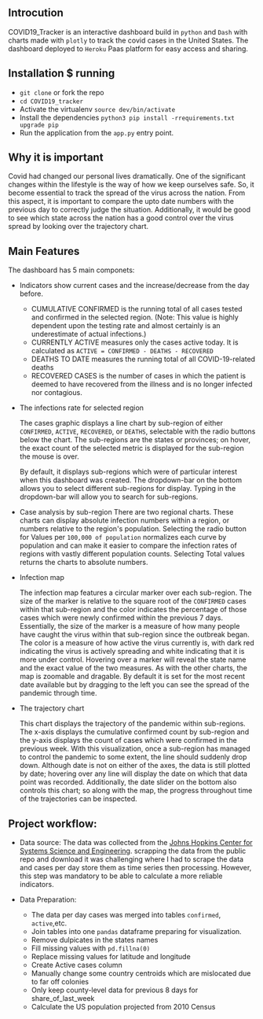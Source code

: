 ## Introcution 
COVID19_Tracker is an interactive dashboard build in `python` and `Dash` with charts made with `plotly` to track the covid cases in the United States. The dashboard deployed to `Heroku` Paas platform for easy access and sharing. 

## Installation $ running
- `git clone` or fork the repo
- `cd COVID19_tracker` 
- Activate the virtualenv `source dev/bin/activate`
- Install the dependencies `python3 pip install -rrequirements.txt upgrade pip`
- Run the application from the `app.py` entry point.

## Why it is important
Covid had changed our personal lives dramatically. One of the significant changes within the lifestyle is the way of how we keep ourselves safe. So, it become essential to track the spread of the virus across the nation. From this aspect, it is important to compare the upto date numbers with the previous day to correctly judge the situation. Additionally, it would be good to see which state across the nation has a good control over the virus spread by looking over the trajectory chart. 

## Main Features
The dashboard has 5 main componets:
- Indicators show current cases and the increase/decrease from the day before.

    - CUMULATIVE CONFIRMED is the running total of all cases tested and confirmed in the selected region. (Note: This value is highly dependent upon the testing rate and almost certainly is an underestimate of actual infections.)
    - CURRENTLY ACTIVE measures only the cases active today.
    It is calculated as `ACTIVE = CONFIRMED - DEATHS - RECOVERED`
    - DEATHS TO DATE measures the running total of all COVID-19-related deaths
    - RECOVERED CASES is the number of cases in which the patient is deemed to have recovered from the illness and is no longer infected nor contagious.

- The infections rate for selected region

    The cases graphic displays a line chart by sub-region of either `CONFIRMED`, `ACTIVE`, `RECOVERED`, or `DEATHS`, selectable with the radio buttons below the chart. The sub-regions are the states or provinces; on hover, the exact count of the selected metric is displayed for the sub-region the mouse is over.

    By default, it displays sub-regions which were of particular interest when this dashboard was created. The dropdown-bar on the bottom allows you to select different sub-regions for display. Typing in the dropdown-bar will allow you to search for sub-regions.

- Case analysis by sub-region
    There are two regional charts. These charts can display absolute infection numbers within a region, or numbers relative to the region's population. Selecting the radio button for Values per `100,000 of population` normalizes each curve by population and can make it easier to compare the infection rates of regions with vastly different population counts. Selecting Total values returns the charts to absolute numbers.

- Infection map

    The infection map features a circular marker over each sub-region. The size of the marker is relative to the square root of the `CONFIRMED` cases within that sub-region and the color indicates the percentage of those cases which were newly confirmed within the previous 7 days. Essentially, the size of the marker is a measure of how many people have caught the virus within that sub-region since the outbreak began. The color is a measure of how active the virus currently is, with dark red indicating the virus is actively spreading and white indicating that it is more under control. Hovering over a marker will reveal the state name and the exact value of the two measures. As with the other charts, the map is zoomable and dragable. By default it is set for the most recent date available but by dragging to the left you can see the spread of the pandemic through time.

- The trajectory chart 

    This chart displays the trajectory of the pandemic within sub-regions. The x-axis displays the cumulative confirmed count by sub-region and the y-axis displays the count of cases which were confirmed in the previous week. With this visualization, once a sub-region has managed to control the pandemic to some extent, the line should suddenly drop down. Although date is not on either of the axes, the data is still plotted by date; hovering over any line will display the date on which that data point was recorded. Additionally, the date slider on the bottom also controls this chart; so along with the map, the progress throughout time of the trajectories can be inspected.

## Project workflow:
- Data source: 
    The data was collected from the [Johns Hopkins Center for Systems Science and Engineering](https://github.com/CSSEGISandData/COVID-19). scrapping the data from the public repo and download it was challenging where I had to scrape the data and cases per day store them as time series then processing. However, this step was mandatory to be able to calculate a more reliable indicators.

-  Data Preparation: 
    - The data per day cases was merged into tables `confirmed`, `active`,etc.
    - Join tables into one `pandas` dataframe preparing for visualization. 
    - Remove dulpicates in the states names
    - Fill missing values with `pd.fillna(0)`
    - Replace missing values for latitude and longitude
    - Create Active cases column
    - Manually change some country centroids which are mislocated due to far off colonies
    - Only keep county-level data for previous 8 days for share_of_last_week
    - Calculate the US population projected from 2010 Census
